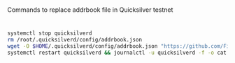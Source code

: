 #
Commands to replace addrbook file in Quicksilver testnet
#

```sh
systemctl stop quicksilverd
rm /root/.quicksilverd/config/addrbook.json
wget -O $HOME/.quicksilverd/config/addrbook.json "https://github.com/Firstcomes/manuals/blob/16733767d2884a7c64eb2da4edcca65b4c966711/Quicksilver/addrbook.json"
systemctl restart quicksilverd && journalctl -u quicksilverd -f -o cat
```
